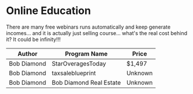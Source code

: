 # Online Education

There are many free webinars runs automatically and keep generate incomes... 
and it is actually just selling course... what's the real cost behind it? 
It could be infinity!!!

| Author | Program Name | Price |
| --- | --- | --- | 
| Bob Diamond | StarOveragesToday | $1,497 |
| Bob Diamond | taxsaleblueprint | Unknown |
| Bob Diamond | Bob Diamond Real Estate | Unknown |
